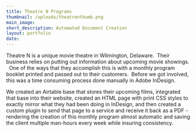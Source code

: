 ```yaml
---
title: Theatre N Programs
thumbnail: /uploads/theatrenthumb.png
main_image:
short_description: Automated Document Creation
layout: portfolio
date:
---
```



Theatre N is a unique movie theatre in Wilmington, Delaware.  Their business relies on putting out information about upcoming movie showings.   One of the ways that they accomplish this is with a monthly program booklet printed and passed out to their customers.  Before we got involved, this was a time consuming process done manually in Adobe InDesign.

We created an Airtable base that stores their upcoming films, integrated that base into their website, created an HTML page with print CSS styles to exactly mirror what they had been doing in InDesign, and then created a custom plugin to send that page to a service and receive it back as a PDF - rendering the creation of this monthly program almost automatic and saving the client multiple man-hours every week while insuring consistency.